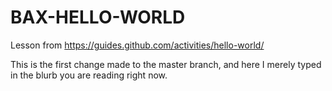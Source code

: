 # BAX-HELLO-WORLD
Lesson from https://guides.github.com/activities/hello-world/

This is the first change made to the master branch, and here I merely typed in the blurb you are reading right now.
